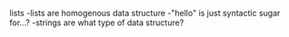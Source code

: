 lists
  -lists are homogenous data structure
  -"hello" is just syntactic sugar for...?
  -strings are what type of data structure?


